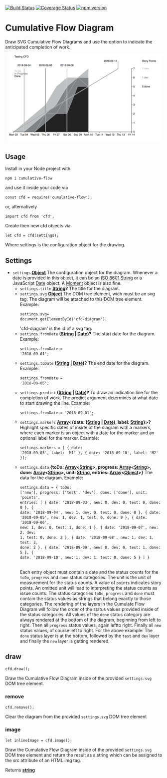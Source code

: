 [![Build Status](https://travis-ci.com/ulfschneider/cumulative-flow.svg?branch=master)](https://travis-ci.com/ulfschneider/cumulative-flow) [![Coverage Status](https://coveralls.io/repos/github/ulfschneider/cumulative-flow/badge.svg?branch=master)](https://coveralls.io/github/ulfschneider/cumulative-flow?branch=master) [![npm version](https://badge.fury.io/js/cumulative-flow.svg)](https://badge.fury.io/js/cumulative-flow)

# Cumulative Flow Diagram

Draw SVG Cumulative Flow Diagrams and use the option to indicate the anticipated completion of work.

<img src="/cfd.png"/>

## Usage

Install in your Node project with 
```
npm i cumulative-flow
``` 
and use it inside your code via 
```
const cfd = require('cumulative-flow');
```
or, alternatively 
```
import cfd from 'cfd';
```

Create then new cfd objects via
```
let cfd = cfd(settings);
```
Where settings is the configuration object for the drawing.

## Settings

-   `settings` **[Object][6]** The configuration object for the diagram. Whenever a date is provided in this object, it can be an [ISO 8601 String][7] or a JavaScript [Date][8] object. A [Moment][9] object is also fine.
    -   `settings.title` **[String][10]?** The title for the diagram.
    -   `settings.svg` **[Object][6]** The DOM tree element, wich must be an svg tag. The diagram will be attached to this DOM tree element. Example:<pre><code>settings.svg= document.getElementById('cfd-diagram');
        </code></pre>'cfd-diagram' is the id of a svg tag.
    -   `settings.fromDate` **([String][10] \| [Date][11])?** The start date for the diagram. Example:<pre><code>settings.fromDate = '2018-09-01';</code></pre>
    -   `settings.toDate` **([String][10] \| [Date][11])?** The end date for the diagram. Example:<pre><code>settings.fromDate = '2018-09-05';</code></pre>
    -   `settings.predict` **([String][10] \| [Date][11])?** To draw an indication line for the completion of work. The predict argument determines at what date to start drawing the line. Example:<pre><code>settings.fromDate = '2018-09-01';</code></pre>
    -   `settings.markers` **[Array][12]&lt;{date: ([String][10] \| [Date][11]), label: [String][10]}>?** Highlight specific dates of inside of the diagram with a markers, where each marker is an object with a date for the marker and an optional label for the marker. Example:<pre><code>settings.markers = [
        { date: '2018-09-03', label: 'M1' },
        { date: '2018-09-10', label: 'M2' }];</code></pre>
    -   `settings.data` **{toDo: [Array][12]&lt;[String][10]>, progress: [Array][12]&lt;[String][10]>, done: [Array][12]&lt;[String][10]>, unit: [String][10], entries: [Array][12]&lt;[Object][6]>}** The data for the diagram. Example:<pre><code>settings.data = {
        toDo: ['new'],
        progress: ['test', 'dev'],
        done: ['done'],
        unit: 'points',
        entries: [
        { date: '2018-09-03', new: 0, dev: 0, test: 0, done: 0 },
        { date: '2018-09-04', new: 1, dev: 0, test: 0, done: 0 },
        { date: '2018-09-05', new: 1, dev: 1, test: 0, done: 0 },
        { date: '2018-09-06', new: 1, dev: 0, test: 1, done: 1 },
        { date: '2018-09-07', new: 2, dev: 1, test: 0, done: 2 },
        { date: '2018-09-08', new: 1, dev: 1, test: 2, done: 2 },
        { date: '2018-09-09', new: 0, dev: 0, test: 1, done: 5 },
        { date: '2018-09-10', new: 1, dev: 1, test: 0, done: 5 }
        ]
        }
        </code></pre>  
Each entry object must contain a date and the status counts for the `toDo`, `progress` and `done` status categories. The unit is the unit of measurement for the status counts. A value of `points` indicates story points. An omitted unit will lead to interpreting the status counts as issue counts. The status categories `toDo`, `progress` and `done` must contain the status values as strings that belong exactly to those categories. The rendering of the layers in the Cumulate Flow Diagram will follow the order of the status values provided inside of the status categories. All values of the `done` status category are always rendered at the bottom of the diagram,       beginning from left to right. Then all `progress` status values, again leftto right. Finally all `new` status values, of course left to right. For the above example: The `done` status layer is at the bottom, followed by the `test` and `dev` layer and finally the `new` layer is getting rendered.

## draw

```
cfd.draw();
```
Draw the Cumulative Flow Diagram inside of the provided `settings.svg` DOM tree element.

### remove

```
cfd.remove();
```
Clear the diagram from the provided `settings.svg` DOM tree element

### image

```
let inlineImage = cfd.image();
```
Draw the Cumulative Flow Diagram inside of the provided `settings.svg` DOM tree element and return the result as a string which can be assigned to the src attribute of an HTML img tag.

Returns **[string][10]**

[1]: #cfd

[2]: #parameters

[3]: #draw

[4]: #remove

[5]: #image

[6]: https://developer.mozilla.org/docs/Web/JavaScript/Reference/Global_Objects/Object

[7]: https://en.wikipedia.org/wiki/ISO_8601

[8]: https://developer.mozilla.org/de/docs/Web/JavaScript/Reference/Global_Objects/Date

[9]: https://momentjs.com

[10]: https://developer.mozilla.org/docs/Web/JavaScript/Reference/Global_Objects/String

[11]: https://developer.mozilla.org/docs/Web/JavaScript/Reference/Global_Objects/Date

[12]: https://developer.mozilla.org/docs/Web/JavaScript/Reference/Global_Objects/Array